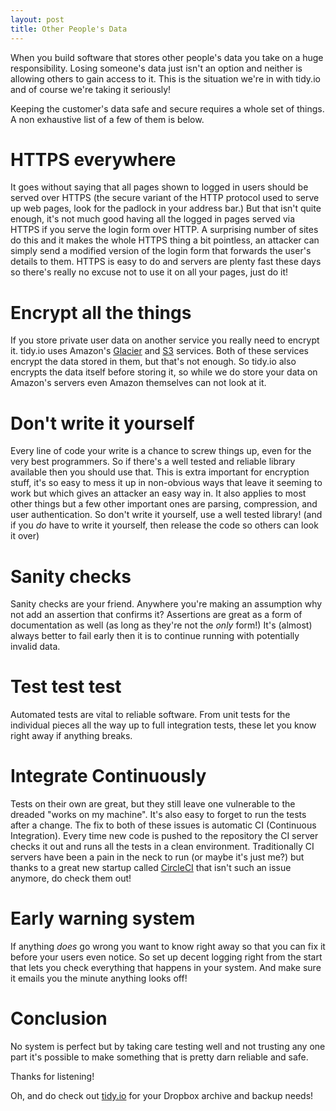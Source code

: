 ```yaml
---
layout: post
title: Other People's Data
--- 
```


When you build software that stores  other people's data you take on a huge responsibility.  Losing someone's data  just isn't an  option and neither is allowing others to gain access to it. This is the situation we're in with tidy.io and of course we're taking it seriously! 

Keeping the customer's data safe and secure requires a whole set of things. A non exhaustive list of a few of them is below.

# HTTPS everywhere 

It goes without saying that all pages shown to logged in users should be served over HTTPS (the secure variant of the HTTP protocol used to serve up web pages, look for the padlock in your address bar.) But that isn't quite enough, it's not much good having all the logged in pages served via HTTPS if you serve the login form over HTTP. A surprising number of sites do this and it makes the whole HTTPS thing a bit pointless, an attacker can simply send a modified version of the login form that forwards the user's details to them. HTTPS is easy to do and servers are plenty fast these days so there's really no excuse not to use it on all your pages, just do it!

# Encrypt all the things

If you store private user data on another service you really need to encrypt it. tidy.io uses Amazon's [Glacier](http://aws.amazon.com/glacier/) and [S3](http://aws.amazon.com/s3/) services. Both of these services encrypt the data stored in them, but that's not enough. So tidy.io also encrypts the data itself before storing it, so while we do store your data on Amazon's servers even Amazon themselves can not look at it.

# Don't write it yourself 

Every line of code your write is a chance to screw things up, even for the very best programmers. So if there's a well tested and reliable library available then you should use that. This is extra important for encryption stuff, it's so easy to mess it up in non-obvious ways that leave it seeming to work but which gives an attacker an easy way in. It also applies to most other things but a few other important ones are parsing, compression, and user authentication. So don't write it yourself, use a well tested library! (and if you *do* have to write it yourself, then release the code so others can look it over)

# Sanity checks

Sanity checks are your friend. Anywhere you're making an assumption why not add an assertion that confirms it? Assertions are great as a form of documentation as well (as long as they're not the *only* form!) It's (almost) always better to fail early then it is to continue running with potentially invalid data.

# Test test test

Automated tests are vital to reliable software. From unit tests for the individual pieces all the way up to full integration tests, these let you know right away if anything breaks.
  
# Integrate Continuously

Tests on their own are great, but they still leave one vulnerable to the dreaded "works on my machine". It's also easy to forget to run the tests after a change. The fix to both of these issues is automatic CI (Continuous Integration). Every time new code is pushed to the repository the CI server checks it out and runs all the tests in a clean environment. Traditionally CI servers have been a pain in the neck to run (or maybe it's just me?) but thanks to a great new startup called [CircleCI](https://circleci.com/) that isn't such an issue anymore, do check them out!

# Early warning system

If anything *does* go wrong you want to know right away so that you can fix it before your users even notice. So set up decent logging right from the start that lets you check everything that happens in your system. And make sure it emails you the minute anything looks off!

# Conclusion

No system is perfect but by taking care testing well and not trusting any one part it's possible to make something that is pretty darn reliable and safe.

Thanks for listening!

Oh, and do check out [tidy.io](https://www.tidy.io/) for your Dropbox archive and backup needs!